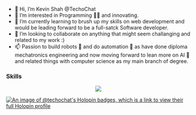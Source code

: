 - 👋 Hi, I’m Kevin Shah @TechoChat
- 👀 I’m interested in Programming 👨‍💻 and innovating.
- 🌱 I’m currently learning to brush up my skills on web development and would be leading forward to be a full-satck Software developer. 
- 💞️ I’m looking to collaborate on anything that might seem challanging and related to my work :)
- 📫 Passion to build robots 🤖 and do automation 🦿 as have done diploma mechatronics engineering and now moving forward to lean more on AI 🧠 and related things with computer science as my main branch of degree.

<!-- ![trophy](https://github-profile-trophy.vercel.app/?username=TechoChat&no-bg=true) -->
<h3> Skills </h3>
<p align="center">
    <img src="https://skillicons.dev/icons?i=js,php,flutter,html,css,python,ps,arduino,raspberrypi,figma" />
</p>

[![An image of @techochat's Holopin badges, which is a link to view their full Holopin profile](https://holopin.me/techochat)](https://holopin.io/@techochat)
<!--
**TechoChat/TechoChat** is a ✨ _special_ ✨ repository because its `README.md` (this file) appears on your GitHub profile.

Here are some ideas to get you started:

- 🔭 I’m currently working on ...
- 🌱 I’m currently learning ...
- 👯 I’m looking to collaborate on ...
- 🤔 I’m looking for help with ...
- 💬 Ask me about ...
- 📫 How to reach me: ...
- 😄 Pronouns: ...
- ⚡ Fun fact: ...
-->
